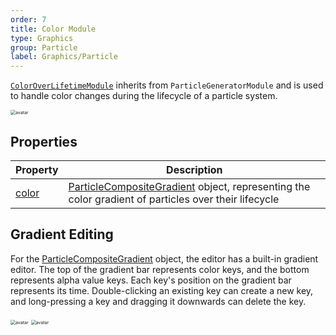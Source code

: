 ```yaml
---
order: 7
title: Color Module
type: Graphics
group: Particle
label: Graphics/Particle
---
```


[`ColorOverLifetimeModule`](/apis/core/ColorOverLifetimeModule) inherits from `ParticleGeneratorModule` and is used to handle color changes during the lifecycle of a particle system.

<img src="https://mdn.alipayobjects.com/huamei_qbugvr/afts/img/A*8jjgTK0-EWMAAAAAAAAAAAAADtKFAQ/original" alt="avatar" style="zoom:50%;" />

## Properties

| Property                                              | Description                                                                                                     |
| ------------------------------------------------- | -------------------------------------------------------------------------------------------------------- |
| [color](/apis/core/ColorOverLifetimeModule#color) | [ParticleCompositeGradient](/apis/core/ParticleCompositeGradient) object, representing the color gradient of particles over their lifecycle |

## Gradient Editing

For the [ParticleCompositeGradient](/apis/core/ParticleCompositeGradient) object, the editor has a built-in gradient editor. The top of the gradient bar represents color keys, and the bottom represents alpha value keys. Each key's position on the gradient bar represents its time. Double-clicking an existing key can create a new key, and long-pressing a key and dragging it downwards can delete the key.

<img src="https://mdn.alipayobjects.com/huamei_qbugvr/afts/img/A*BW3dQb--WXAAAAAAAAAAAAAADtKFAQ/original" alt="avatar" style="zoom:50%;" /> <img src="https://mdn.alipayobjects.com/huamei_qbugvr/afts/img/A*NHL9RKwOFTIAAAAAAAAAAAAADtKFAQ/original" alt="avatar" style="zoom:50%;" />

